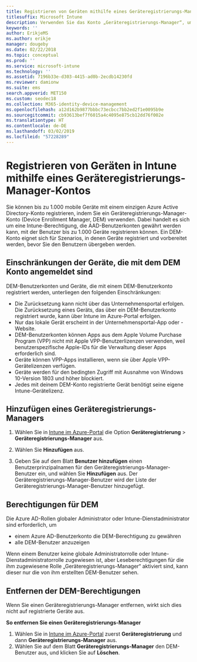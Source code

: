 ```yaml
---
title: Registrieren von Geräten mithilfe eines Geräteregistrierungs-Manager-Kontos
titlesuffix: Microsoft Intune
description: Verwenden Sie das Konto „Geräteregistrierungs-Manager“, um Geräte in Intune zu registrieren.
keywords: ''
author: ErikjeMS
ms.author: erikje
manager: dougeby
ms.date: 02/22/2018
ms.topic: conceptual
ms.prod: ''
ms.service: microsoft-intune
ms.technology: ''
ms.assetid: 7196b33e-d303-4415-ad0b-2ecdb14230fd
ms.reviewer: damionw
ms.suite: ems
search.appverid: MET150
ms.custom: seodec18
ms.collection: M365-identity-device-management
ms.openlocfilehash: a12d162b9877bbbc73ecbcc7bb2ed2f1e0095b9e
ms.sourcegitcommit: cb93613bef7f6015a4c4095e875cb12dd76f002e
ms.translationtype: HT
ms.contentlocale: de-DE
ms.lasthandoff: 03/02/2019
ms.locfileid: "57228289"
---
```

# <a name="enroll-devices-in-intune-by-using-a-device-enrollment-manager-account"></a>Registrieren von Geräten in Intune mithilfe eines Geräteregistrierungs-Manager-Kontos

Sie können bis zu 1.000 mobile Geräte mit einem einzigen Azure Active Directory-Konto registrieren, indem Sie ein Geräteregistrierungs-Manager-Konto (Device Enrollment Manager, DEM) verwenden. Dabei handelt es sich um eine Intune-Berechtigung, die AAD-Benutzerkonten gewährt werden kann, mit der Benutzer bis zu 1.000 Geräte registrieren können. Ein DEM-Konto eignet sich für Szenarios, in denen Geräte registriert und vorbereitet werden, bevor Sie den Benutzern übergeben werden.

## <a name="limitations-of-devices-that-are-enrolled-with-a-dem-account"></a>Einschränkungen der Geräte, die mit dem DEM Konto angemeldet sind

DEM-Benutzerkonten und Geräte, die mit einem DEM-Benutzerkonto registriert werden, unterliegen den folgenden Einschränkungen:

  - Die Zurücksetzung kann nicht über das Unternehmensportal erfolgen. Die Zurücksetzung eines Geräts, das über ein DEM-Benutzerkonto registriert wurde, kann über Intune im Azure-Portal erfolgen.
  - Nur das lokale Gerät erscheint in der Unternehmensportal-App oder -Website.
  - DEM-Benutzerkonten können Apps aus dem Apple Volume Purchase Program (VPP) nicht mit Apple VPP-Benutzerlizenzen verwenden, weil benutzerspezifische Apple-IDs für die Verwaltung dieser Apps erforderlich sind.
  - Geräte können VPP-Apps installieren, wenn sie über Apple VPP-Gerätelizenzen verfügen.
  - Geräte werden für den bedingten Zugriff mit Ausnahme von Windows 10-Version 1803 und höher blockiert.
  - Jedes mit deinem DEM-Konto registrierte Gerät benötigt seine eigene Intune-Gerätelizenz.


## <a name="add-a-device-enrollment-manager"></a>Hinzufügen eines Geräteregistrierungs-Managers

1.  Wählen Sie in [Intune im Azure-Portal](https://aka.ms/intuneportal) die Option **Geräteregistrierung** > **Geräteregistrierungs-Manager** aus.

2.  Wählen Sie **Hinzufügen** aus.

3.  Geben Sie auf dem Blatt **Benutzer hinzufügen** einen Benutzerprinzipalnamen für den Geräteregistrierungs-Manager-Benutzer ein, und wählen Sie **Hinzufügen** aus. Der Geräteregistrierungs-Manager-Benutzer wird der Liste der Geräteregistrierungs-Manager-Benutzer hinzugefügt.

## <a name="permissions-for-dem"></a>Berechtigungen für DEM

Die Azure AD-Rollen globaler Administrator oder Intune-Dienstadministrator sind erforderlich, um
- einem Azure AD-Benutzerkonto die DEM-Berechtigung zu gewähren
- alle DEM-Benutzer anzuzeigen

Wenn einem Benutzer keine globale Administratorrolle oder Intune-Dienstadministratorrolle zugewiesen ist, aber Leseberechtigungen für die ihm zugewiesene Rolle „Geräteregistrierungs-Manager“ aktiviert sind, kann dieser nur die von ihm erstellten DEM-Benutzer sehen.


## <a name="remove-device-enrollment-manager-permissions"></a>Entfernen der DEM-Berechtigungen

Wenn Sie einen Geräteregistrierungs-Manager entfernen, wirkt sich dies nicht auf registrierte Geräte aus.

**So entfernen Sie einen Geräteregistrierungs-Manager**

1. Wählen Sie in [Intune im Azure-Portal](https://aka.ms/intuneportal) zuerst **Geräteregistrierung** und dann **Geräteregistrierungs-Manager** aus.
2. Wählen Sie auf dem Blatt **Geräteregistrierungs-Manager** den DEM-Benutzer aus, und klicken Sie auf **Löschen**.

